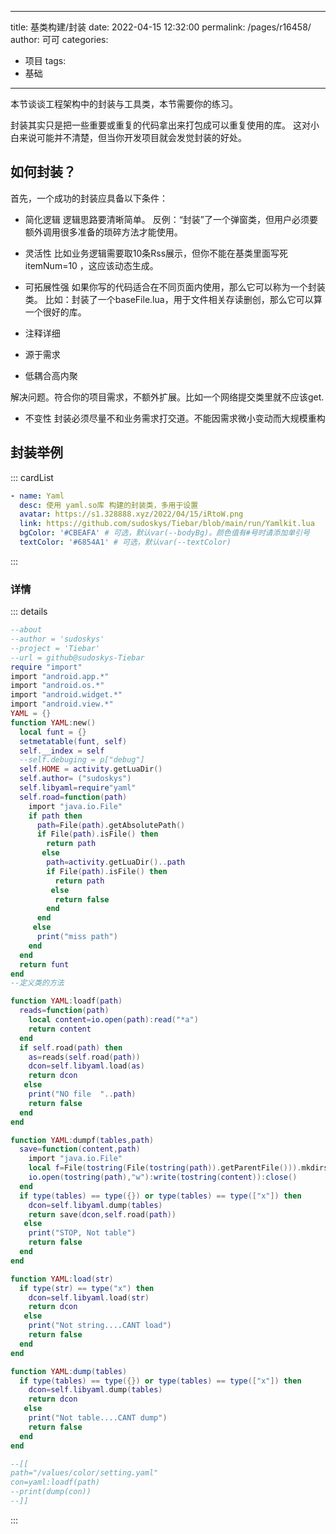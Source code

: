 
---

title:  基类构建/封装
date: 2022-04-15 12:32:00
permalink: /pages/r16458/
author: 可可
categories:
  - 项目
tags:
  - 基础
---

本节谈谈工程架构中的封装与工具类，本节需要你的练习。

封装其实只是把一些重要或重复的代码拿出来打包成可以重复使用的库。
这对小白来说可能并不清楚，但当你开发项目就会发觉封装的好处。


## 如何封装？

首先，一个成功的封装应具备以下条件：


- 简化逻辑
逻辑思路要清晰简单。
反例：“封装”了一个弹窗类，但用户必须要额外调用很多准备的琐碎方法才能使用。

- 灵活性
比如业务逻辑需要取10条Rss展示，但你不能在基类里面写死 itemNum=10 ，这应该动态生成。

- 可拓展性强
如果你写的代码适合在不同页面内使用，那么它可以称为一个封装类。
比如：封装了一个baseFile.lua，用于文件相关存读删创，那么它可以算一个很好的库。

- 注释详细

- 源于需求

- 低耦合高内聚

解决问题。符合你的项目需求，不额外扩展。比如一个网络提交类里就不应该get.

- 不变性
封装必须尽量不和业务需求打交道。不能因需求微小变动而大规模重构

## 封装举例

::: cardList
```yaml
- name: Yaml
  desc: 使用 yaml.so库 构建的封装类，多用于设置
  avatar: https://s1.328888.xyz/2022/04/15/iRtoW.png
  link: https://github.com/sudoskys/Tiebar/blob/main/run/Yamlkit.lua
  bgColor: '#CBEAFA' # 可选，默认var(--bodyBg)。颜色值有#号时请添加单引号
  textColor: '#6854A1' # 可选，默认var(--textColor)
```
:::


### 详情
::: details

```lua
--about
--author = 'sudoskys'
--project = 'Tiebar'
--url = github@sudoskys-Tiebar
require "import"
import "android.app.*"
import "android.os.*"
import "android.widget.*"
import "android.view.*"
YAML = {}
function YAML:new()
  local funt = {}
  setmetatable(funt, self)
  self.__index = self
  --self.debuging = p["debug"]
  self.HOME = activity.getLuaDir()
  self.author= ("sudoskys")
  self.libyaml=require"yaml"
  self.road=function(path)
    import "java.io.File"
    if path then
      path=File(path).getAbsolutePath()
      if File(path).isFile() then
        return path
       else
        path=activity.getLuaDir()..path
        if File(path).isFile() then
          return path
         else
          return false
        end
      end
     else
      print("miss path")
    end
  end
  return funt
end
--定义类的方法

function YAML:loadf(path)
  reads=function(path)
    local content=io.open(path):read("*a")
    return content
  end
  if self.road(path) then
    as=reads(self.road(path))
    dcon=self.libyaml.load(as)
    return dcon
   else
    print("NO file  "..path)
    return false
  end
end

function YAML:dumpf(tables,path)
  save=function(content,path)
    import "java.io.File"
    local f=File(tostring(File(tostring(path)).getParentFile())).mkdirs()
    io.open(tostring(path),"w"):write(tostring(content)):close()
  end
  if type(tables) == type({}) or type(tables) == type(["x"]) then
    dcon=self.libyaml.dump(tables)
    return save(dcon,self.road(path))
   else
    print("STOP, Not table")
    return false
  end
end

function YAML:load(str)
  if type(str) == type("x") then
    dcon=self.libyaml.load(str)
    return dcon
   else
    print("Not string....CANT load")
    return false
  end
end

function YAML:dump(tables)
  if type(tables) == type({}) or type(tables) == type(["x"]) then
    dcon=self.libyaml.dump(tables)
    return dcon
   else
    print("Not table....CANT dump")
    return false
  end
end

--[[
path="/values/color/setting.yaml"
con=yaml:loadf(path)
--print(dump(con))
--]]
```
:::





